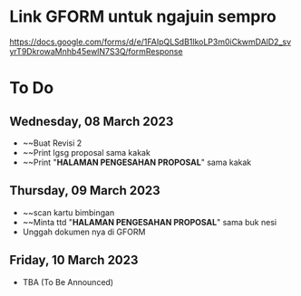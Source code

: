 # Link GFORM untuk ngajuin sempro
https://docs.google.com/forms/d/e/1FAIpQLSdB1lkoLP3m0iCkwmDAlD2_svyrT9DkrowaMnhb45ewlN7S3Q/formResponse

# To Do
## Wednesday, 08 March 2023
- ~~Buat Revisi 2
- ~~Print lgsg proposal sama kakak
- ~~Print "**HALAMAN PENGESAHAN PROPOSAL**" sama kakak

## Thursday, 09 March 2023
- ~~scan kartu bimbingan
- ~~Minta ttd "**HALAMAN PENGESAHAN PROPOSAL**" sama buk nesi
- Unggah dokumen nya di GFORM

## Friday, 10 March 2023
- TBA (To Be Announced)
